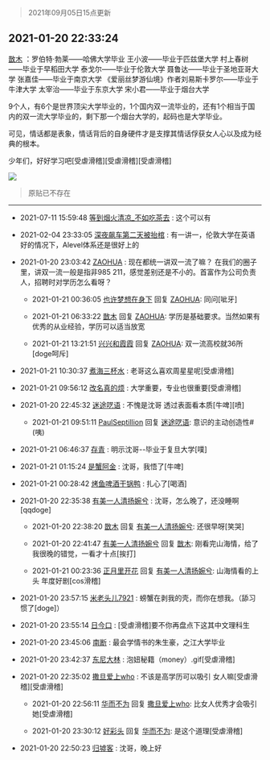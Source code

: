 > 2021年09月05日15点更新
<link rel="stylesheet" href="https://cdn.jsdelivr.net/gh/taotie6/sampleJSON@main/css/photo_show.css">


 ## 2021-01-20 22:33:24 

 [㪚木](https://www.coolapk.com/feed/24333409?shareKey=NTEwYzMzMDQ5ZjliNjEzMTc3YWY~) ：罗伯特·勃莱——哈佛大学毕业
王小波——毕业于匹兹堡大学
村上春树——毕业于早稻田大学
泰戈尔——毕业于伦敦大学
聂鲁达——毕业于圣地亚哥大学
张嘉佳——毕业于南京大学
《爱丽丝梦游仙境》作者刘易斯卡罗尔——毕业于牛津大学
太宰治——毕业于东京大学
宋小君——毕业于烟台大学<!--break-->

9个人，有6个是世界顶尖大学毕业的，1个国内双一流毕业的，还有1个相当于国内的双一流大学毕业的，剩下那一个烟台大学的，起码也是大学毕业。

可见，情话都是表象，情话背后的自身硬件才是支撑其情话俘获女人心以及成为经典的根本。

少年们，好好学习吧[受虐滑稽][受虐滑稽][受虐滑稽] 

<div class="album">
<img class="img-item" src="http://image.coolapk.com/feed/2019/0405/16/1081091_1554454676_0752@560x298.gif" />
</div>

> 原贴已不存在 

 ------- 

- 2021-07-11 15:59:48 [等到烟火清凉_不如吃茶去](uid=4414997) : 这个可以有 

- 2021-02-04 23:33:05 [深夜飙车第二天被抬棺](uid=3212495) : 有一讲一，伦敦大学在英语好的情况下，Alevel体系还是很好上的 

- 2021-01-20 23:03:42 [ZAOHUA](uid=1930793) : 现在都统一讲双一流了嘛？ 在我们的圈子里，讲双一流一般是指非985 211，感觉差别还是不小的。首富作为公司负责人，招聘时对学历怎么看呀？ 

    - 2021-01-21 00:36:05 [也许梦想在身下](uid=3756126) 回复 [ZAOHUA](uid=1930793): 同问[呲牙] 

    - 2021-01-21 06:33:22 [㪚木](uid=1081091) 回复 [ZAOHUA](uid=1930793): 学历是基础要求。当然如果有优秀的从业经验，学历可以适当放宽 

    - 2021-01-21 13:21:51 [兴兴和霞霞](uid=2029334) 回复 [ZAOHUA](uid=1930793): 双一流高校就36所[doge呵斥] 

- 2021-01-21 10:30:37 [煮海三杯水](uid=695018) : 老哥这么喜欢周星星呢[受虐滑稽] 

- 2021-01-21 09:56:12 [改名真的烦](uid=2838207) : 大学重要，专业也很重要[受虐滑稽] 

- 2021-01-20 22:45:32 [迷途呓语](uid=2624507) : 不愧是沈哥 透过表面看本质[牛啤][喷] 

    - 2021-01-21 09:51:11 [PaulSeptillion](uid=3004537) 回复 [迷途呓语](uid=2624507): 意识的主动创造性#(咦) 

- 2021-01-21 06:46:37 [存青](uid=1006954) : 明示沈哥--毕业于复旦大学[噗] 

- 2021-01-21 01:15:24 [是蟹阿金](uid=2714159) : 沈哥，我悟了[牛啤] 

- 2021-01-21 00:28:42 [烤鱼啤酒干锅鸭](uid=1076410) : 扎心了[喝酒] 

- 2021-01-20 22:35:38 [有美一人清扬婉兮](uid=1179818) : 沈哥，怎么晚了，还没睡啊[qqdoge] 

    - 2021-01-20 22:38:20 [㪚木](uid=1081091) 回复 [有美一人清扬婉兮](uid=1179818): 还很早呀[笑哭] 

    - 2021-01-20 22:41:47 [有美一人清扬婉兮](uid=1179818) 回复 [㪚木](uid=1081091): 刚看完山海情，给了我很晚的错觉，一看才十点[挨打] 

    - 2021-01-21 00:23:36 [正月里开花](uid=1789461) 回复 [有美一人清扬婉兮](uid=1179818): 山海情看的上头 年度好剧[cos滑稽] 

- 2021-01-20 23:57:15 [米老头儿7921](uid=3247034) : 螃蟹在剥我的壳，而你在想我。（舔习惯了[doge]） 

- 2021-01-20 23:55:14 [日今口](uid=644413) : [受虐滑稽]要不你再盘点下这其中文理科生 

- 2021-01-20 23:45:06 [南断](uid=1225983) : 最会学情书的朱生豪，之江大学毕业 

- 2021-01-20 23:42:37 [东尼大林](uid=1612569) : 泡妞秘籍（money）.gif[受虐滑稽] 

- 2021-01-20 22:35:02 [撒旦爱上who](uid=611166) : 不该是高学历可以吸引 女人嘛[受虐滑稽][受虐滑稽] 

    - 2021-01-20 22:56:11 [华而不为](uid=1212555) 回复 [撒旦爱上who](uid=611166): 比女人优秀才会吸引她[受虐滑稽] 

    - 2021-01-20 23:30:12 [好彩头](uid=1648440) 回复 [华而不为](uid=1212555): 是这个道理[受虐滑稽] 

- 2021-01-20 22:50:23 [归墟客](uid=3287587) : 沈哥，晚上好 

